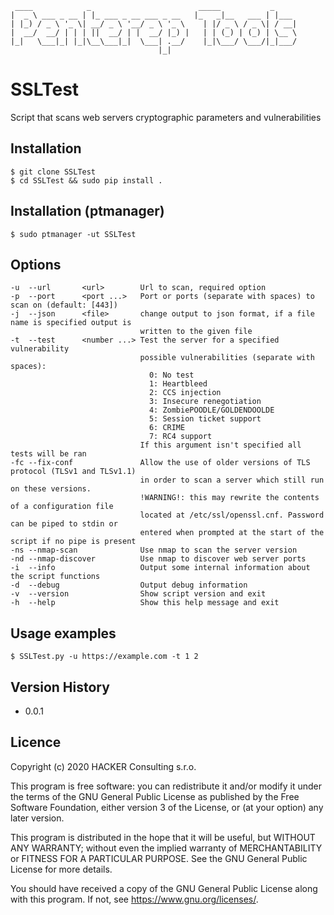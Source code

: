 ```
 ____            _                        _____           _     
|  _ \ ___ _ __ | |_ ___ _ __ ___ _ __   |_   _|__   ___ | |___ 
| |_) / _ \ '_ \| __/ _ \ '__/ _ \ '_ \    | |/ _ \ / _ \| / __|
|  __/  __/ | | | ||  __/ | |  __/ |_) |   | | (_) | (_) | \__ \
|_|   \___|_| |_|\__\___|_|  \___| .__/    |_|\___/ \___/|_|___/
                                 |_|
```

# SSLTest

Script that scans web servers cryptographic parameters and vulnerabilities

## Installation

```
$ git clone SSLTest
$ cd SSLTest && sudo pip install .
```

## Installation (ptmanager)

```
$ sudo ptmanager -ut SSLTest
```

## Options

```
-u  --url       <url>        Url to scan, required option
-p  --port      <port ...>   Port or ports (separate with spaces) to scan on (default: [443])
-j  --json      <file>       change output to json format, if a file name is specified output is 
                             written to the given file
-t  --test      <number ...> Test the server for a specified vulnerability
                             possible vulnerabilities (separate with spaces):
                               0: No test
                               1: Heartbleed
                               2: CCS injection
                               3: Insecure renegotiation
                               4: ZombiePOODLE/GOLDENDOOLDE
                               5: Session ticket support
                               6: CRIME
                               7: RC4 support
                             If this argument isn't specified all tests will be ran
-fc --fix-conf               Allow the use of older versions of TLS protocol (TLSv1 and TLSv1.1) 
                             in order to scan a server which still run on these versions. 
                             !WARNING!: this may rewrite the contents of a configuration file 
                             located at /etc/ssl/openssl.cnf. Password can be piped to stdin or
                             entered when prompted at the start of the script if no pipe is present
-ns --nmap-scan              Use nmap to scan the server version
-nd --nmap-discover          Use nmap to discover web server ports
-i  --info                   Output some internal information about the script functions
-d  --debug                  Output debug information
-v  --version                Show script version and exit
-h  --help                   Show this help message and exit
```

## Usage examples

```
$ SSLTest.py -u https://example.com -t 1 2
```

## Version History

* 0.0.1

## Licence

Copyright (c) 2020 HACKER Consulting s.r.o.

This program is free software: you can redistribute it and/or modify it under the terms of the GNU General Public
License as published by the Free Software Foundation, either version 3 of the License, or
(at your option) any later version.

This program is distributed in the hope that it will be useful, but WITHOUT ANY WARRANTY; without even the implied
warranty of MERCHANTABILITY or FITNESS FOR A PARTICULAR PURPOSE. See the GNU General Public License for more details.

You should have received a copy of the GNU General Public License along with this program. If not,
see <https://www.gnu.org/licenses/>.
